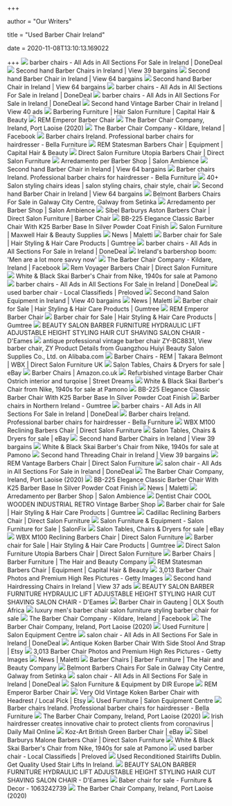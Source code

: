 +++
        
author = "Our Writers"
        
title = "Used Barber Chair Ireland"
        
date = 2020-11-08T13:10:13.169022
        
+++
[ ![](https://photos.donedeal.ie/ddimg/OWM0OThkY2I1MTU3ZjkzNjhkNzMxZDc2YzEwMmYzM2YSqgUS5-ZJ1m0gLJdy9FykaHR0cDovL3MzLWV1LXdlc3QtMS5hbWF6b25hd3MuY29tL2RvbmVkZWFsLmllLXBob3Rvcy9waG90b18xNTQ4NDk4MzN8fHwxMjAweDEyMDB8fHx8fHx8fA==.jpeg)](https://photos.donedeal.ie/ddimg/OWM0OThkY2I1MTU3ZjkzNjhkNzMxZDc2YzEwMmYzM2YSqgUS5-ZJ1m0gLJdy9FykaHR0cDovL3MzLWV1LXdlc3QtMS5hbWF6b25hd3MuY29tL2RvbmVkZWFsLmllLXBob3Rvcy9waG90b18xNTQ4NDk4MzN8fHwxMjAweDEyMDB8fHx8fHx8fA==.jpeg) barber chairs - All Ads in All Sections For Sale in Ireland | DoneDeal
[ ![](https://www.for-sale.ie/sh-img/417iHAxNziL._SY355__barber%2Bchairs.jpg)](https://www.for-sale.ie/sh-img/417iHAxNziL._SY355__barber%2Bchairs.jpg) Second hand Barber Chairs in Ireland | View 39 bargains
[ ![](https://m.media-amazon.com/images/I/416ivRHyMYL.jpg)](https://m.media-amazon.com/images/I/416ivRHyMYL.jpg) Second hand Barber Chair in Ireland | View 64 bargains
[ ![](https://m.media-amazon.com/images/I/41ZaOjVMG2L.jpg)](https://m.media-amazon.com/images/I/41ZaOjVMG2L.jpg) Second hand Barber Chair in Ireland | View 64 bargains
[ ![](https://photos.donedeal.ie/ddimg/ODQwZGFlY2EyNTM3ZGJmYjQzMmQ1ZjZhM2E4OWE0YTTiY_v8u_itsvk7nLV8y7ZjaHR0cDovL3MzLWV1LXdlc3QtMS5hbWF6b25hd3MuY29tL2RvbmVkZWFsLmllLXBob3Rvcy9waG90b18xNTg0NDE5NjF8fHx8fHw2MDB4NDUwfHx8fHw=.jpeg)](https://photos.donedeal.ie/ddimg/ODQwZGFlY2EyNTM3ZGJmYjQzMmQ1ZjZhM2E4OWE0YTTiY_v8u_itsvk7nLV8y7ZjaHR0cDovL3MzLWV1LXdlc3QtMS5hbWF6b25hd3MuY29tL2RvbmVkZWFsLmllLXBob3Rvcy9waG90b18xNTg0NDE5NjF8fHx8fHw2MDB4NDUwfHx8fHw=.jpeg) barber chairs - All Ads in All Sections For Sale in Ireland | DoneDeal
[ ![](https://photos.donedeal.ie/ddimg/NDFmMmY4N2VjN2ZhN2FiZWQ2NDg3ZmQ2NTg3M2VjZWOQg6YV87lqGHuNPA0s7R6naHR0cDovL3MzLWV1LXdlc3QtMS5hbWF6b25hd3MuY29tL2RvbmVkZWFsLmllLXBob3Rvcy9waG90b18xNTczODc1MDl8fHwxMjAweDEyMDB8fHx8fHx8fA==.jpeg)](https://photos.donedeal.ie/ddimg/NDFmMmY4N2VjN2ZhN2FiZWQ2NDg3ZmQ2NTg3M2VjZWOQg6YV87lqGHuNPA0s7R6naHR0cDovL3MzLWV1LXdlc3QtMS5hbWF6b25hd3MuY29tL2RvbmVkZWFsLmllLXBob3Rvcy9waG90b18xNTczODc1MDl8fHwxMjAweDEyMDB8fHx8fHx8fA==.jpeg) barber chairs - All Ads in All Sections For Sale in Ireland | DoneDeal
[ ![](https://www.for-sale.ie/sh-img/71vMxTARpyL._SX466__vintage%2Bbarber%2Bchair.jpg)](https://www.for-sale.ie/sh-img/71vMxTARpyL._SX466__vintage%2Bbarber%2Bchair.jpg) Second hand Vintage Barber Chair in Ireland | View 40 ads
[ ![](https://www.capitalhairandbeauty.ie/Images/ProductCategories/barbers-chairs.jpg)](https://www.capitalhairandbeauty.ie/Images/ProductCategories/barbers-chairs.jpg) Barbering Furniture | Hair Salon Furniture | Capital Hair & Beauty
[ ![](https://www.capitalhairandbeauty.ie/Images/Product/Default/large/904EMP.jpg)](https://www.capitalhairandbeauty.ie/Images/Product/Default/large/904EMP.jpg) REM Emperor Barber Chair
[ ![](https://scontent.fymy1-2.fna.fbcdn.net/v/t1.0-0/p480x480/93386951_2819774634805573_3608582452097843200_n.jpg?_nc_cat=105&_nc_sid=110474&_nc_ohc=NsXT6vR-rhUAX9ECHaG&_nc_ht=scontent.fymy1-2.fna&tp=6&oh=09ac3cf687db6d4729323e66cae47144&oe=5F9708C8)](https://scontent.fymy1-2.fna.fbcdn.net/v/t1.0-0/p480x480/93386951_2819774634805573_3608582452097843200_n.jpg?_nc_cat=105&_nc_sid=110474&_nc_ohc=NsXT6vR-rhUAX9ECHaG&_nc_ht=scontent.fymy1-2.fna&tp=6&oh=09ac3cf687db6d4729323e66cae47144&oe=5F9708C8) The Barber Chair Company, Ireland, Port Laoise (2020)
[ ![](https://lookaside.fbsbx.com/lookaside/crawler/media/?media_id=601129670003425)](https://lookaside.fbsbx.com/lookaside/crawler/media/?media_id=601129670003425) The Barber Chair Company - Kildare, Ireland | Facebook
[ ![](https://bellafurniture.ie/8705-home_default/barber-chair-baron-ii.jpg)](https://bellafurniture.ie/8705-home_default/barber-chair-baron-ii.jpg) Barber chairs Ireland. Professional barber chairs for hairdresser - Bella  Furniture
[ ![](https://www.capitalhairandbeauty.co.uk/Images/Product/Default/xlarge/904315.jpg)](https://www.capitalhairandbeauty.co.uk/Images/Product/Default/xlarge/904315.jpg) REM Statesman Barbers Chair | Equipment | Capital Hair & Beauty
[ ![](https://www.directsalonfurniture.co.uk/wp-content/uploads/utopia-red.jpg)](https://www.directsalonfurniture.co.uk/wp-content/uploads/utopia-red.jpg) Direct Salon Furniture Utopia Barbers Chair | Direct Salon Furniture
[ ![](https://www.salonambience.com/Apps/WebObjects/SalonAmbience.woa/wa/XTDirectAction/viewMultimediaContent?ext=.jpg&id=830&thumb=Y&lang=eng)](https://www.salonambience.com/Apps/WebObjects/SalonAmbience.woa/wa/XTDirectAction/viewMultimediaContent?ext=.jpg&id=830&thumb=Y&lang=eng) Arredamento per Barber Shop | Salon Ambience
[ ![](https://m.media-amazon.com/images/I/3136uvVlThL.jpg)](https://m.media-amazon.com/images/I/3136uvVlThL.jpg) Second hand Barber Chair in Ireland | View 64 bargains
[ ![](https://bellafurniture.ie/9151-home_default/barber-chair-dorian.jpg)](https://bellafurniture.ie/9151-home_default/barber-chair-dorian.jpg) Barber chairs Ireland. Professional barber chairs for hairdresser - Bella  Furniture
[ ![](https://i.pinimg.com/236x/9b/76/b3/9b76b335dad6cce9be55b6de70bd61ef--blush-salon-styling-chairs.jpg)](https://i.pinimg.com/236x/9b/76/b3/9b76b335dad6cce9be55b6de70bd61ef--blush-salon-styling-chairs.jpg) 40+ Salon styling chairs ideas | salon styling chairs, chair style, chair
[ ![](https://m.media-amazon.com/images/I/412jeIzuJhL.jpg)](https://m.media-amazon.com/images/I/412jeIzuJhL.jpg) Second hand Barber Chair in Ireland | View 64 bargains
[ ![](https://a0.amlimg.com/NzQ0NGM1NjI5ZTlmNGZlMmZjNjdkMTBmMjcxMGZmZTKMZJi2S1jUYO1tanZY9We5aHR0cDovL21lZGlhLmFkc2ltZy5jb20vMzYyYjZlZjRjY2Y3MWM4OTNhZjg3YWFmYjE3NzFkMjhmYWZkYzI3OWViZGU4YTQ3NjJiMjg0YzY4OWEzYmFlYi5qcGd8fHx8fHw0OTB4NTI1fGh0dHA6Ly93d3cuYWR2ZXJ0cy5pZS9zdGF0aWMvaS93YXRlcm1hcmsucG5nfHx8.jpg)](https://a0.amlimg.com/NzQ0NGM1NjI5ZTlmNGZlMmZjNjdkMTBmMjcxMGZmZTKMZJi2S1jUYO1tanZY9We5aHR0cDovL21lZGlhLmFkc2ltZy5jb20vMzYyYjZlZjRjY2Y3MWM4OTNhZjg3YWFmYjE3NzFkMjhmYWZkYzI3OWViZGU4YTQ3NjJiMjg0YzY4OWEzYmFlYi5qcGd8fHx8fHw0OTB4NTI1fGh0dHA6Ly93d3cuYWR2ZXJ0cy5pZS9zdGF0aWMvaS93YXRlcm1hcmsucG5nfHx8.jpg) Belmont Barbers Chairs For Sale in Galway City Centre, Galway from Setinka
[ ![](https://www.salonambience.com/Apps/WebObjects/SalonAmbience.woa/wa/XTDirectAction/viewMultimediaContent?ext=.jpg&id=831&thumb=Y&lang=eng)](https://www.salonambience.com/Apps/WebObjects/SalonAmbience.woa/wa/XTDirectAction/viewMultimediaContent?ext=.jpg&id=831&thumb=Y&lang=eng) Arredamento per Barber Shop | Salon Ambience
[ ![](https://www.directsalonfurniture.co.uk/wp-content/uploads/Sibel-Aston-Barbers-Chair-4-1.jpg)](https://www.directsalonfurniture.co.uk/wp-content/uploads/Sibel-Aston-Barbers-Chair-4-1.jpg) Sibel Barburys Aston Barbers Chair | Direct Salon Furniture | Barber Chair
[ ![](https://www.americanbeautyequipment.com/image/cache/catalog/product/0043326_elegance-classic-bb-225-barber-chair-with-k25-barber-base-in-silver-powder-coat-finish-500x500.jpeg)](https://www.americanbeautyequipment.com/image/cache/catalog/product/0043326_elegance-classic-bb-225-barber-chair-with-k25-barber-base-in-silver-powder-coat-finish-500x500.jpeg) BB-225 Elegance Classic Barber Chair With K25 Barber Base In Silver Powder  Coat Finish
[ ![](http://www.maxwellsupplies.ie/wp-content/uploads/2015/11/cuban-threading-barbers-chair.jpg)](http://www.maxwellsupplies.ie/wp-content/uploads/2015/11/cuban-threading-barbers-chair.jpg) Salon Furniture | Maxwell Hair & Beauty Supplies
[ ![](https://maletti.it/assets/img/promo/06_01.jpg)](https://maletti.it/assets/img/promo/06_01.jpg) News | Maletti
[ ![](https://i.ebayimg.com/00/s/ODAwWDYwMA==/z/bE8AAOSw9uhfmoz2/$_118.PNG)](https://i.ebayimg.com/00/s/ODAwWDYwMA==/z/bE8AAOSw9uhfmoz2/$_118.PNG) Barber chair for Sale | Hair Styling & Hair Care Products | Gumtree
[ ![](https://photos.donedeal.ie/ddimg/MmUxODhhMTY5NDZkOTUyNTI1YjMwNGQ4ODFjMzVjYTahuuLugKI71uIMBbvHXbz2aHR0cDovL3MzLWV1LXdlc3QtMS5hbWF6b25hd3MuY29tL2RvbmVkZWFsLmllLXBob3Rvcy9waG90b18xNjA1MTY2MjB8fHx8fHw2MDB4NDUwfHx8fHw=.jpeg)](https://photos.donedeal.ie/ddimg/MmUxODhhMTY5NDZkOTUyNTI1YjMwNGQ4ODFjMzVjYTahuuLugKI71uIMBbvHXbz2aHR0cDovL3MzLWV1LXdlc3QtMS5hbWF6b25hd3MuY29tL2RvbmVkZWFsLmllLXBob3Rvcy9waG90b18xNjA1MTY2MjB8fHx8fHw2MDB4NDUwfHx8fHw=.jpeg) barber chairs - All Ads in All Sections For Sale in Ireland | DoneDeal
[ ![](https://www.irishtimes.com/polopoly_fs/1.2834534.1476811753!/image/image.jpg_gen/derivatives/ratio_4x3_w1200/image.jpg)](https://www.irishtimes.com/polopoly_fs/1.2834534.1476811753!/image/image.jpg_gen/derivatives/ratio_4x3_w1200/image.jpg) Ireland's barbershop boom: 'Men are a lot more savvy now'
[ ![](https://lookaside.fbsbx.com/lookaside/crawler/media/?media_id=348419876235231&get_thumbnail=1)](https://lookaside.fbsbx.com/lookaside/crawler/media/?media_id=348419876235231&get_thumbnail=1) The Barber Chair Company - Kildare, Ireland | Facebook
[ ![](https://www.directsalonfurniture.co.uk/wp-content/uploads/rem-voyager-barbers-chair-back.jpg)](https://www.directsalonfurniture.co.uk/wp-content/uploads/rem-voyager-barbers-chair-back.jpg) Rem Voyager Barbers Chair | Direct Salon Furniture
[ ![](https://cdn20.pamono.com/p/g/5/0/502547_86znw0siee/white-black-skai-barber-s-chair-from-nike-1940s-16.jpg)](https://cdn20.pamono.com/p/g/5/0/502547_86znw0siee/white-black-skai-barber-s-chair-from-nike-1940s-16.jpg) White & Black Skai Barber's Chair from Nike, 1940s for sale at Pamono
[ ![](https://photos.donedeal.ie/ddimg/M2FkYWQzNmExN2RmZjM5NzVmYjVjYjM3YWQzOGFlNmEBuC_-pvzR-IclGy7TeOWhaHR0cDovL3MzLWV1LXdlc3QtMS5hbWF6b25hd3MuY29tL2RvbmVkZWFsLmllLXBob3Rvcy9waG90b18xNTg0NDE5NjF8fHw2MDB4NjAwfHx8fHx8fHw=.jpeg)](https://photos.donedeal.ie/ddimg/M2FkYWQzNmExN2RmZjM5NzVmYjVjYjM3YWQzOGFlNmEBuC_-pvzR-IclGy7TeOWhaHR0cDovL3MzLWV1LXdlc3QtMS5hbWF6b25hd3MuY29tL2RvbmVkZWFsLmllLXBob3Rvcy9waG90b18xNTg0NDE5NjF8fHw2MDB4NjAwfHx8fHx8fHw=.jpeg) barber chairs - All Ads in All Sections For Sale in Ireland | DoneDeal
[ ![](https://da1urhpfd469z.cloudfront.net/uploads/advertphotos/20/0830/42620846-114-586x538.jpg)](https://da1urhpfd469z.cloudfront.net/uploads/advertphotos/20/0830/42620846-114-586x538.jpg) used barber chair - Local Classifieds | Preloved
[ ![](https://www.for-sale.ie/sh-img/Doshower-hair-salon-equipment-china-of-used-beauty-salon-furniture-with-pedicure-chair_salon%2Bequipment.jpg)](https://www.for-sale.ie/sh-img/Doshower-hair-salon-equipment-china-of-used-beauty-salon-furniture-with-pedicure-chair_salon%2Bequipment.jpg) Second hand Salon Equipment in Ireland | View 40 bargains
[ ![](https://maletti.it/assets/img/promo/06_02.jpg)](https://maletti.it/assets/img/promo/06_02.jpg) News | Maletti
[ ![](https://i.ebayimg.com/00/s/ODAwWDYwMA==/z/hdYAAOSwU7lfmrQj/$_118.PNG)](https://i.ebayimg.com/00/s/ODAwWDYwMA==/z/hdYAAOSwU7lfmrQj/$_118.PNG) Barber chair for Sale | Hair Styling & Hair Care Products | Gumtree
[ ![](https://www.capitalhairandbeauty.co.uk/Images/Product/Alternative/xlarge/904EMPa.jpg)](https://www.capitalhairandbeauty.co.uk/Images/Product/Alternative/xlarge/904EMPa.jpg) REM Emperor Barber Chair
[ ![](https://i.ebayimg.com/00/s/NTAwWDUwMA==/z/YV0AAOSwsFdfmZkE/$_99.JPG)](https://i.ebayimg.com/00/s/NTAwWDUwMA==/z/YV0AAOSwsFdfmZkE/$_99.JPG) Barber chair for Sale | Hair Styling & Hair Care Products | Gumtree
[ ![](https://www.dirsalonfurniture.uk/360assets/Dir/images/1660_00000.jpg)](https://www.dirsalonfurniture.uk/360assets/Dir/images/1660_00000.jpg) BEAUTY SALON BARBER FURNITURE HYDRAULIC LIFT ADJUSTABLE HEIGHT STYLING HAIR  CUT SHAVING SALON CHAIR - D'Eames
[ ![](https://sc01.alicdn.com/kf/HTB1pIVbX.zrK1RjSspmq6AOdFXaV/202822220/HTB1pIVbX.zrK1RjSspmq6AOdFXaV.jpg_.webp)](https://sc01.alicdn.com/kf/HTB1pIVbX.zrK1RjSspmq6AOdFXaV/202822220/HTB1pIVbX.zrK1RjSspmq6AOdFXaV.jpg_.webp) antique professional vintage barber chair ZY-BC8831, View barber chair, ZY  Product Details from Guangzhou Huiyi Beauty Salon Supplies Co., Ltd. on  Alibaba.com
[ ![](https://www.directsalonfurniture.co.uk/wp-content/uploads/Salon-Fit-Chelmsford-Barbers-Chair-247x296.jpg)](https://www.directsalonfurniture.co.uk/wp-content/uploads/Salon-Fit-Chelmsford-Barbers-Chair-247x296.jpg) Barber Chairs - REM | Takara Belmont | WBX | Direct Salon Furniture UK
[ ![](https://i.ebayimg.com/thumbs/images/g/mFoAAOSwTf1eyn~t/s-l225.jpg)](https://i.ebayimg.com/thumbs/images/g/mFoAAOSwTf1eyn~t/s-l225.jpg) Salon Tables, Chairs & Dryers for sale | eBay
[ ![](https://m.media-amazon.com/images/I/71td2w46ABL._AC_UL320_.jpg)](https://m.media-amazon.com/images/I/71td2w46ABL._AC_UL320_.jpg) Barber Chairs | Amazon.co.uk
[ ![](https://cdn.dealeraccelerate.com/street/1/577/27064/1920x1440/refurbished-vintage-barber-chair-ostrich-interior-and-turqoise)](https://cdn.dealeraccelerate.com/street/1/577/27064/1920x1440/refurbished-vintage-barber-chair-ostrich-interior-and-turqoise) Refurbished vintage Barber Chair Ostrich interior and turqoise | Street  Dreams
[ ![](https://cdn20.pamono.com/p/g/5/0/502547_go8xpj8kb6/white-black-skai-barber-s-chair-from-nike-1940s-1.jpg)](https://cdn20.pamono.com/p/g/5/0/502547_go8xpj8kb6/white-black-skai-barber-s-chair-from-nike-1940s-1.jpg) White & Black Skai Barber's Chair from Nike, 1940s for sale at Pamono
[ ![](https://www.americanbeautyequipment.com/image/cache/catalog/product/0043329_elegance-classic-bb-225-barber-chair-with-k25-barber-base-in-silver-powder-coat-finish-500x500.jpeg)](https://www.americanbeautyequipment.com/image/cache/catalog/product/0043329_elegance-classic-bb-225-barber-chair-with-k25-barber-base-in-silver-powder-coat-finish-500x500.jpeg) BB-225 Elegance Classic Barber Chair With K25 Barber Base In Silver Powder  Coat Finish
[ ![](https://i.ebayimg.com/00/s/MTAyNFg3Njg=/z/89oAAOSwb5xfjVYP/$_99.JPG)](https://i.ebayimg.com/00/s/MTAyNFg3Njg=/z/89oAAOSwb5xfjVYP/$_99.JPG) Barber chairs in Northern Ireland - Gumtree
[ ![](https://photos.donedeal.ie/ddimg/Njc5MGU3Mzk5NTUxYWMzZGJiMjFmZTU3NzVjNjhhOTIRKj4ROQZHN7Iv1s8t9fKsaHR0cDovL3MzLWV1LXdlc3QtMS5hbWF6b25hd3MuY29tL2RvbmVkZWFsLmllLXBob3Rvcy9waG90b18xNDcwNDgzNjJ8fHx8fHw2MDB4NDUwfHx8fHw=.jpeg)](https://photos.donedeal.ie/ddimg/Njc5MGU3Mzk5NTUxYWMzZGJiMjFmZTU3NzVjNjhhOTIRKj4ROQZHN7Iv1s8t9fKsaHR0cDovL3MzLWV1LXdlc3QtMS5hbWF6b25hd3MuY29tL2RvbmVkZWFsLmllLXBob3Rvcy9waG90b18xNDcwNDgzNjJ8fHx8fHw2MDB4NDUwfHx8fHw=.jpeg) barber chairs - All Ads in All Sections For Sale in Ireland | DoneDeal
[ ![](https://bellafurniture.ie/8875-home_default/barber-chair-chester-black.jpg)](https://bellafurniture.ie/8875-home_default/barber-chair-chester-black.jpg) Barber chairs Ireland. Professional barber chairs for hairdresser - Bella  Furniture
[ ![](https://www.directsalonfurniture.co.uk/wp-content/uploads/wbx-m100.jpg)](https://www.directsalonfurniture.co.uk/wp-content/uploads/wbx-m100.jpg) WBX M100 Reclining Barbers Chair | Direct Salon Furniture
[ ![](https://i.ebayimg.com/thumbs/images/g/pW8AAOSwy2heyBdM/s-l225.jpg)](https://i.ebayimg.com/thumbs/images/g/pW8AAOSwy2heyBdM/s-l225.jpg) Salon Tables, Chairs & Dryers for sale | eBay
[ ![](https://m.media-amazon.com/images/I/41Qtcq64MUL._SL160_.jpg)](https://m.media-amazon.com/images/I/41Qtcq64MUL._SL160_.jpg) Second hand Barber Chairs in Ireland | View 39 bargains
[ ![](https://cdn20.pamono.com/p/g/5/0/502547_49hjcnqt56/white-black-skai-barber-s-chair-from-nike-1940s-18.jpg)](https://cdn20.pamono.com/p/g/5/0/502547_49hjcnqt56/white-black-skai-barber-s-chair-from-nike-1940s-18.jpg) White & Black Skai Barber's Chair from Nike, 1940s for sale at Pamono
[ ![](https://www.for-sale.ie/sh-img/Danyelbeauty-Deluxe-Modern-Reclining-Beauty-Lash-Extension-Chair-251x300_threading%2Bchair.jpg)](https://www.for-sale.ie/sh-img/Danyelbeauty-Deluxe-Modern-Reclining-Beauty-Lash-Extension-Chair-251x300_threading%2Bchair.jpg) Second hand Threading Chair in Ireland | View 39 bargains
[ ![](https://www.directsalonfurniture.co.uk/wp-content/uploads/REM-Vantage-Barbers-Chair-Black-Friday-Special-1.jpg)](https://www.directsalonfurniture.co.uk/wp-content/uploads/REM-Vantage-Barbers-Chair-Black-Friday-Special-1.jpg) REM Vantage Barbers Chair | Direct Salon Furniture
[ ![](https://photos.donedeal.ie/ddimg/ZDFiMDA2Y2JkOTRkNDBjMTZiMmU0MDMzZjkzNjg1YzhB_8yNZkXLkyiaR4vrsimpaHR0cDovL3MzLWV1LXdlc3QtMS5hbWF6b25hd3MuY29tL2RvbmVkZWFsLmllLXBob3Rvcy9waG90b18xNTg5NDU0NTV8fHwxMjAweDEyMDB8fHx8fHx8fA==.jpeg)](https://photos.donedeal.ie/ddimg/ZDFiMDA2Y2JkOTRkNDBjMTZiMmU0MDMzZjkzNjg1YzhB_8yNZkXLkyiaR4vrsimpaHR0cDovL3MzLWV1LXdlc3QtMS5hbWF6b25hd3MuY29tL2RvbmVkZWFsLmllLXBob3Rvcy9waG90b18xNTg5NDU0NTV8fHwxMjAweDEyMDB8fHx8fHx8fA==.jpeg) salon chair - All Ads in All Sections For Sale in Ireland | DoneDeal
[ ![](https://scontent.fymy1-1.fna.fbcdn.net/v/t1.0-9/p720x720/60338275_2163768707072839_520647566392557568_n.jpg?_nc_cat=102&_nc_sid=110474&_nc_ohc=QjRksz_xbOcAX86SVkg&_nc_ht=scontent.fymy1-1.fna&tp=6&oh=cc9ddf3560b7e5406568613e484b374f&oe=5F9581CF)](https://scontent.fymy1-1.fna.fbcdn.net/v/t1.0-9/p720x720/60338275_2163768707072839_520647566392557568_n.jpg?_nc_cat=102&_nc_sid=110474&_nc_ohc=QjRksz_xbOcAX86SVkg&_nc_ht=scontent.fymy1-1.fna&tp=6&oh=cc9ddf3560b7e5406568613e484b374f&oe=5F9581CF) The Barber Chair Company, Ireland, Port Laoise (2020)
[ ![](https://www.americanbeautyequipment.com/image/cache/catalog/product//0043337_elegance-classic-bb-225-barber-chair-with-k25-barber-base-in-silver-powder-coat-finish-500x500.jpeg)](https://www.americanbeautyequipment.com/image/cache/catalog/product//0043337_elegance-classic-bb-225-barber-chair-with-k25-barber-base-in-silver-powder-coat-finish-500x500.jpeg) BB-225 Elegance Classic Barber Chair With K25 Barber Base In Silver Powder  Coat Finish
[ ![](https://maletti.it/assets/img/promo/06_05.jpg)](https://maletti.it/assets/img/promo/06_05.jpg) News | Maletti
[ ![](https://www.salonambience.com/Apps/WebObjects/SalonAmbience.woa/wa/XTDirectAction/viewMultimediaContent?ext=.jpg&id=833&thumb=Y&lang=eng)](https://www.salonambience.com/Apps/WebObjects/SalonAmbience.woa/wa/XTDirectAction/viewMultimediaContent?ext=.jpg&id=833&thumb=Y&lang=eng) Arredamento per Barber Shop | Salon Ambience
[ ![](https://www.smithersofstamford.com/6464-thickbox_01icon/vintage-barber-chair.jpg)](https://www.smithersofstamford.com/6464-thickbox_01icon/vintage-barber-chair.jpg) Dentist Chair COOL WOODEN INDUSTRIAL RETRO Vintage Barber Shop
[ ![](https://i.ebayimg.com/00/s/NTkwWDY0MA==/z/dAgAAOSwCH9fpofd/$_99.JPG)](https://i.ebayimg.com/00/s/NTkwWDY0MA==/z/dAgAAOSwCH9fpofd/$_99.JPG) Barber chair for Sale | Hair Styling & Hair Care Products | Gumtree
[ ![](https://www.directsalonfurniture.co.uk/wp-content/uploads/barbers-chairs-cadillac3.jpg)](https://www.directsalonfurniture.co.uk/wp-content/uploads/barbers-chairs-cadillac3.jpg) Cadillac Reclining Barbers Chair | Direct Salon Furniture
[ ![](https://cdn.shopify.com/s/files/1/0500/1625/6186/products/oliver-molly_250x250@2x.jpg?v=1602434224)](https://cdn.shopify.com/s/files/1/0500/1625/6186/products/oliver-molly_250x250@2x.jpg?v=1602434224) Salon Furniture & Equipment - Salon Furniture for Sale | SalonFix
[ ![](https://i.ebayimg.com/thumbs/images/g/n4QAAOSwS91fTIoV/s-l225.jpg)](https://i.ebayimg.com/thumbs/images/g/n4QAAOSwS91fTIoV/s-l225.jpg) Salon Tables, Chairs & Dryers for sale | eBay
[ ![](https://www.directsalonfurniture.co.uk/wp-content/uploads/wbx-m100-barbers-chair-3.jpg)](https://www.directsalonfurniture.co.uk/wp-content/uploads/wbx-m100-barbers-chair-3.jpg) WBX M100 Reclining Barbers Chair | Direct Salon Furniture
[ ![](https://i.ebayimg.com/00/s/ODAwWDYwMA==/z/eCIAAOSwSqJfmrWL/$_118.PNG)](https://i.ebayimg.com/00/s/ODAwWDYwMA==/z/eCIAAOSwSqJfmrWL/$_118.PNG) Barber chair for Sale | Hair Styling & Hair Care Products | Gumtree
[ ![](https://www.directsalonfurniture.co.uk/wp-content/uploads/utopia-black.jpg)](https://www.directsalonfurniture.co.uk/wp-content/uploads/utopia-black.jpg) Direct Salon Furniture Utopia Barbers Chair | Direct Salon Furniture
[ ![](https://www.thehairandbeautycompany.ie/wp-content/uploads/2019/09/GIUSEPPE-Barber-Chair-247x296.jpg)](https://www.thehairandbeautycompany.ie/wp-content/uploads/2019/09/GIUSEPPE-Barber-Chair-247x296.jpg) Barber Chairs | Barber Furniture | The Hair and Beauty Company
[ ![](https://www.capitalhairandbeauty.co.uk/Images/Product/Alternative/xlarge/904315b.jpg)](https://www.capitalhairandbeauty.co.uk/Images/Product/Alternative/xlarge/904315b.jpg) REM Statesman Barbers Chair | Equipment | Capital Hair & Beauty
[ ![](https://media.gettyimages.com/photos/barber-shop-picture-id1136019610?s=612x612)](https://media.gettyimages.com/photos/barber-shop-picture-id1136019610?s=612x612) 3,013 Barber Chair Photos and Premium High Res Pictures - Getty Images
[ ![](https://www.for-sale.ie/sh-img/Hair-salon-barbershop-chair-hairdressing-chair-hairdressing-chair-hairdressing-chair-haircutting-chair-can-rise-and-fall_hairdressing%2Bchairs.jpg)](https://www.for-sale.ie/sh-img/Hair-salon-barbershop-chair-hairdressing-chair-hairdressing-chair-hairdressing-chair-haircutting-chair-can-rise-and-fall_hairdressing%2Bchairs.jpg) Second hand Hairdressing Chairs in Ireland | View 37 ads
[ ![](https://www.dirsalonfurniture.uk/image/cache/catalog/productimages/1660/d%E2%80%99eames-salon-chair-black-02-800x800.jpg)](https://www.dirsalonfurniture.uk/image/cache/catalog/productimages/1660/d%E2%80%99eames-salon-chair-black-02-800x800.jpg) BEAUTY SALON BARBER FURNITURE HYDRAULIC LIFT ADJUSTABLE HEIGHT STYLING HAIR  CUT SHAVING SALON CHAIR - D'Eames
[ ![](https://apollo-ireland.akamaized.net/v1/files/iwosslfh2u3w2-ZA/image;s=272x0)](https://apollo-ireland.akamaized.net/v1/files/iwosslfh2u3w2-ZA/image;s=272x0) Barber Chair in Gauteng | OLX South Africa
[ ![](http://www.allsetsalonfurniture.com/photo/pl17567704-luxury_men_s_barber_chair_salon_furniture_styling_barber_chair_for_sale.jpg)](http://www.allsetsalonfurniture.com/photo/pl17567704-luxury_men_s_barber_chair_salon_furniture_styling_barber_chair_for_sale.jpg) luxury men's barber chair salon furniture styling barber chair for sale
[ ![](https://lookaside.fbsbx.com/lookaside/crawler/media/?media_id=3378363445613353)](https://lookaside.fbsbx.com/lookaside/crawler/media/?media_id=3378363445613353) The Barber Chair Company - Kildare, Ireland | Facebook
[ ![](https://scontent.fymy1-2.fna.fbcdn.net/v/t1.0-9/s720x720/62492108_2212018092247900_1811101276801335296_o.jpg?_nc_cat=101&_nc_sid=2d5d41&_nc_ohc=w35HxxbET7QAX8YJWje&_nc_ht=scontent.fymy1-2.fna&tp=7&oh=19ad5214d780ab7e9490690d2e63ac18&oe=5F96FB7C)](https://scontent.fymy1-2.fna.fbcdn.net/v/t1.0-9/s720x720/62492108_2212018092247900_1811101276801335296_o.jpg?_nc_cat=101&_nc_sid=2d5d41&_nc_ohc=w35HxxbET7QAX8YJWje&_nc_ht=scontent.fymy1-2.fna&tp=7&oh=19ad5214d780ab7e9490690d2e63ac18&oe=5F96FB7C) The Barber Chair Company, Ireland, Port Laoise (2020)
[ ![](https://www.salonequipmentcentre.co.uk/site/assets/images/uploads/8447_52886_2e487b81f616_o.png)](https://www.salonequipmentcentre.co.uk/site/assets/images/uploads/8447_52886_2e487b81f616_o.png) Used Furniture | Salon Equipment Centre
[ ![](https://photos.donedeal.ie/ddimg/MWM2YzczMGVkZWExZTZhOWEzZjdiN2E5ODM1MjIyODjzk_TcQRcNoT-jKZKYW-gdaHR0cDovL3MzLWV1LXdlc3QtMS5hbWF6b25hd3MuY29tL2RvbmVkZWFsLmllLXBob3Rvcy9waG90b18xNjA0ODI4NTh8fHwxMjAweDEyMDB8fHx8fHx8fA==.jpeg)](https://photos.donedeal.ie/ddimg/MWM2YzczMGVkZWExZTZhOWEzZjdiN2E5ODM1MjIyODjzk_TcQRcNoT-jKZKYW-gdaHR0cDovL3MzLWV1LXdlc3QtMS5hbWF6b25hd3MuY29tL2RvbmVkZWFsLmllLXBob3Rvcy9waG90b18xNjA0ODI4NTh8fHwxMjAweDEyMDB8fHx8fHx8fA==.jpeg) salon chair - All Ads in All Sections For Sale in Ireland | DoneDeal
[ ![](https://i.etsystatic.com/6266116/r/il/597206/1485258216/il_570xN.1485258216_nvdv.jpg)](https://i.etsystatic.com/6266116/r/il/597206/1485258216/il_570xN.1485258216_nvdv.jpg) Antique Koken Barber Chair With Side Stool And Strap | Etsy
[ ![](https://media.gettyimages.com/photos/an-empty-barber-chair-with-cut-hair-around-it-picture-id116780637?s=612x612)](https://media.gettyimages.com/photos/an-empty-barber-chair-with-cut-hair-around-it-picture-id116780637?s=612x612) 3,013 Barber Chair Photos and Premium High Res Pictures - Getty Images
[ ![](https://maletti.it/assets/img/promo/03_07.jpg)](https://maletti.it/assets/img/promo/03_07.jpg) News | Maletti
[ ![](https://www.thehairandbeautycompany.ie/wp-content/uploads/2019/01/Derby-Kids-Cutting-Chair-247x296.jpg)](https://www.thehairandbeautycompany.ie/wp-content/uploads/2019/01/Derby-Kids-Cutting-Chair-247x296.jpg) Barber Chairs | Barber Furniture | The Hair and Beauty Company
[ ![](https://a0.amlimg.com/ZDRiMDNmNTE3NmQxYjNmNTEwZjliMjIyZmU0YjMzZDDw23K6Z3qS36UnsE5ZaaNfaHR0cDovL21lZGlhLmFkc2ltZy5jb20vOTk3MTdmMjc3YWM0YWJkMTk0YzNiN2EzZjQ2OGQyZjY4ODI0MTliMWIxOGFhNTEyZTRhNzg4YzI4MWE1YmEzZi5qcGd8fHx8fHwzNDB4NTI1fGh0dHA6Ly93d3cuYWR2ZXJ0cy5pZS9zdGF0aWMvaS93YXRlcm1hcmsucG5nfHx8.jpg)](https://a0.amlimg.com/ZDRiMDNmNTE3NmQxYjNmNTEwZjliMjIyZmU0YjMzZDDw23K6Z3qS36UnsE5ZaaNfaHR0cDovL21lZGlhLmFkc2ltZy5jb20vOTk3MTdmMjc3YWM0YWJkMTk0YzNiN2EzZjQ2OGQyZjY4ODI0MTliMWIxOGFhNTEyZTRhNzg4YzI4MWE1YmEzZi5qcGd8fHx8fHwzNDB4NTI1fGh0dHA6Ly93d3cuYWR2ZXJ0cy5pZS9zdGF0aWMvaS93YXRlcm1hcmsucG5nfHx8.jpg) Belmont Barbers Chairs For Sale in Galway City Centre, Galway from Setinka
[ ![](https://photos.donedeal.ie/ddimg/Y2NhNTczZDdlMzk4NmJhNDBkY2E5MGU0ZWZlZTkwMmKp1jK3WRTrp7NQIEbH_e0-aHR0cDovL3MzLWV1LXdlc3QtMS5hbWF6b25hd3MuY29tL2RvbmVkZWFsLmllLXBob3Rvcy9waG90b18xNTQ5NzQzMjR8fHx8fHw2MDB4NDUwfHx8fHw=.jpeg)](https://photos.donedeal.ie/ddimg/Y2NhNTczZDdlMzk4NmJhNDBkY2E5MGU0ZWZlZTkwMmKp1jK3WRTrp7NQIEbH_e0-aHR0cDovL3MzLWV1LXdlc3QtMS5hbWF6b25hd3MuY29tL2RvbmVkZWFsLmllLXBob3Rvcy9waG90b18xNTQ5NzQzMjR8fHx8fHw2MDB4NDUwfHx8fHw=.jpeg) salon chair - All Ads in All Sections For Sale in Ireland | DoneDeal
[ ![](https://www.dirsalonfurniture.uk/image/category/barberfurniturepackage.png)](https://www.dirsalonfurniture.uk/image/category/barberfurniturepackage.png) Salon Furniture & Equipment by DIR Europe
[ ![](https://www.capitalhairandbeauty.co.uk/Images/Product/Alternative/xlarge/904EMPb.jpg)](https://www.capitalhairandbeauty.co.uk/Images/Product/Alternative/xlarge/904EMPb.jpg) REM Emperor Barber Chair
[ ![](https://i.etsystatic.com/17296278/r/il/6136d0/2392296184/il_570xN.2392296184_bxmi.jpg)](https://i.etsystatic.com/17296278/r/il/6136d0/2392296184/il_570xN.2392296184_bxmi.jpg) Very Old Vintage Koken Barber Chair with Headrest / Local Pick | Etsy
[ ![](https://www.salonequipmentcentre.co.uk/site/assets/images/uploads/5694_4_0baad4bdbfa8_o.png)](https://www.salonequipmentcentre.co.uk/site/assets/images/uploads/5694_4_0baad4bdbfa8_o.png) Used Furniture | Salon Equipment Centre
[ ![](https://bellafurniture.ie/img/cms/Styling%20Chair%20Bella%20Furniture.jpg)](https://bellafurniture.ie/img/cms/Styling%20Chair%20Bella%20Furniture.jpg) Barber chairs Ireland. Professional barber chairs for hairdresser - Bella  Furniture
[ ![](https://scontent.fymy1-1.fna.fbcdn.net/v/t1.0-9/s720x720/58443260_2128192683963775_8595470250793762816_n.jpg?_nc_cat=109&_nc_sid=2d5d41&_nc_ohc=6UfR766glfIAX8sUUzp&_nc_ht=scontent.fymy1-1.fna&tp=7&oh=1bb6ca0e3b2a44e2cac86ba355b72ece&oe=5F97FEC1)](https://scontent.fymy1-1.fna.fbcdn.net/v/t1.0-9/s720x720/58443260_2128192683963775_8595470250793762816_n.jpg?_nc_cat=109&_nc_sid=2d5d41&_nc_ohc=6UfR766glfIAX8sUUzp&_nc_ht=scontent.fymy1-1.fna&tp=7&oh=1bb6ca0e3b2a44e2cac86ba355b72ece&oe=5F97FEC1) The Barber Chair Company, Ireland, Port Laoise (2020)
[ ![](https://i.dailymail.co.uk/1s/2020/05/13/17/28351912-0-image-a-16_1589385719008.jpg)](https://i.dailymail.co.uk/1s/2020/05/13/17/28351912-0-image-a-16_1589385719008.jpg) Irish hairdresser creates innovative chair to protect clients from  coronavirus | Daily Mail Online
[ ![](https://i.ebayimg.com/images/g/jMwAAOSwhdpfOZ~y/s-l400.jpg)](https://i.ebayimg.com/images/g/jMwAAOSwhdpfOZ~y/s-l400.jpg) Koz-Art British Green Barber Chair | eBay
[ ![](https://www.directsalonfurniture.co.uk/wp-content/uploads/Sibel-Barburys-Malone-Barbers-Chair-2-1.jpg)](https://www.directsalonfurniture.co.uk/wp-content/uploads/Sibel-Barburys-Malone-Barbers-Chair-2-1.jpg) Sibel Barburys Malone Barbers Chair | Direct Salon Furniture
[ ![](https://cdn20.pamono.com/p/g/5/0/502547_qz6f7vbye1/white-black-skai-barber-s-chair-from-nike-1940s-6.jpg)](https://cdn20.pamono.com/p/g/5/0/502547_qz6f7vbye1/white-black-skai-barber-s-chair-from-nike-1940s-6.jpg) White & Black Skai Barber's Chair from Nike, 1940s for sale at Pamono
[ ![](https://da1urhpfd469z.cloudfront.net/uploads/advertphotos/20/0810/42410161-512-640x480.jpg)](https://da1urhpfd469z.cloudfront.net/uploads/advertphotos/20/0810/42410161-512-640x480.jpg) used barber chair - Local Classifieds | Preloved
[ ![](https://www.modernmobility.ie/wp-content/uploads/2018/11/reconditioned-stairlift-1.jpg)](https://www.modernmobility.ie/wp-content/uploads/2018/11/reconditioned-stairlift-1.jpg) Used Reconditioned Stairlifts Dublin. Get Quality Used Stair Lifts In  Ireland.
[ ![](https://www.dirsalonfurniture.uk/image/cache/catalog/productimages/1660/d%E2%80%99eames-salon-chair-grey-06-800x800.jpg)](https://www.dirsalonfurniture.uk/image/cache/catalog/productimages/1660/d%E2%80%99eames-salon-chair-grey-06-800x800.jpg) BEAUTY SALON BARBER FURNITURE HYDRAULIC LIFT ADJUSTABLE HEIGHT STYLING HAIR  CUT SHAVING SALON CHAIR - D'Eames
[ ![](https://apollo-ireland.akamaized.net/v1/files/7nmxiirodd3u2-ZA/image)](https://apollo-ireland.akamaized.net/v1/files/7nmxiirodd3u2-ZA/image) Baber chair for sale - Furniture & Decor - 1063242739
[ ![](https://scontent.fymy1-1.fna.fbcdn.net/v/t1.0-9/p720x720/60013431_2151271838322526_6936994506621321216_o.jpg?_nc_cat=102&_nc_sid=9e2e56&_nc_ohc=qsyfaA_JS8MAX8n-NEP&_nc_ht=scontent.fymy1-1.fna&tp=6&oh=d5cb36f77f3b8a1a04830105333fb864&oe=5F985DA9)](https://scontent.fymy1-1.fna.fbcdn.net/v/t1.0-9/p720x720/60013431_2151271838322526_6936994506621321216_o.jpg?_nc_cat=102&_nc_sid=9e2e56&_nc_ohc=qsyfaA_JS8MAX8n-NEP&_nc_ht=scontent.fymy1-1.fna&tp=6&oh=d5cb36f77f3b8a1a04830105333fb864&oe=5F985DA9) The Barber Chair Company, Ireland, Port Laoise (2020)
